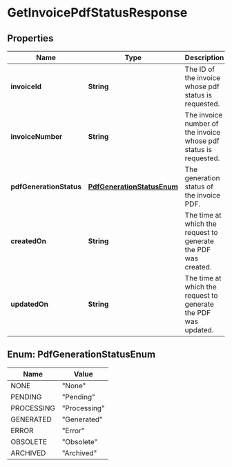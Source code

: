 

# GetInvoicePdfStatusResponse


## Properties

| Name | Type | Description | Notes |
|------------ | ------------- | ------------- | -------------|
|**invoiceId** | **String** | The ID of the invoice whose pdf status is requested.  |  [optional] |
|**invoiceNumber** | **String** | The invoice number of the invoice whose pdf status is requested.  |  [optional] |
|**pdfGenerationStatus** | [**PdfGenerationStatusEnum**](#PdfGenerationStatusEnum) | The generation status of the invoice PDF.  |  [optional] |
|**createdOn** | **String** | The time at which the request to generate the PDF was created.  |  [optional] |
|**updatedOn** | **String** | The time at which the request to generate the PDF was updated.  |  [optional] |



## Enum: PdfGenerationStatusEnum

| Name | Value |
|---- | -----|
| NONE | &quot;None&quot; |
| PENDING | &quot;Pending&quot; |
| PROCESSING | &quot;Processing&quot; |
| GENERATED | &quot;Generated&quot; |
| ERROR | &quot;Error&quot; |
| OBSOLETE | &quot;Obsolete&quot; |
| ARCHIVED | &quot;Archived&quot; |



